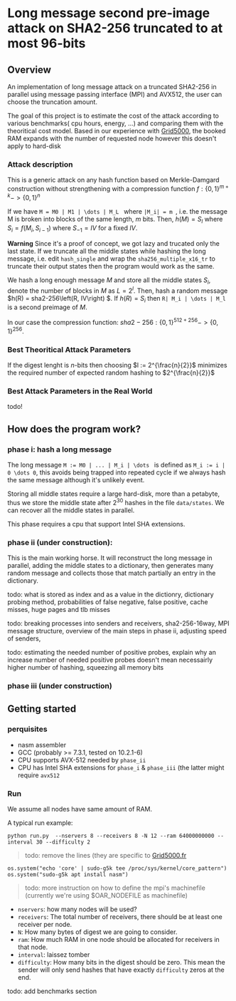 # Long message second pre-image attack on SHA2-256 truncated to at most 96-bits


## Overview

An implementation of long message attack on a truncated SHA2-256 in parallel using message passing interface (MPI) and AVX512, the user can choose the truncation amount.


The goal of this project is to estimate the cost of the attack according to various benchmarks( cpu hours, energy, ...) and comparing them with the theoritical cost model. Based in our experience with [Grid5000](https://grid5000.fr), the booked RAM expands with the number of requested node however this doesn't apply to hard-disk

### Attack description 

 
This is a generic attack on any hash function based on Merkle-Damgard construction without strengthening with a compression function $f:\{0, 1\}^{m+k} -> \{0, 1\}^n$

If we have `M = M0 | M1 | \dots | M_L ` where `|M_i| = m `, i.e. the message M is broken into blocks of the same length, $m$ bits. Then, $h(M) = S_l$ where $S_i = f(M_i, S_{i-1})$ where $S_{-1} = IV$  for a fixed $IV$.


**Warning** Since it's a proof of concept, we got lazy and trucated only the last state. If we truncate all the middle states while hashing the long message, i.e. edit `hash_single` and wrap the `sha256_multiple_x16_tr` to truncate their output states then the program would work as the same.


We hash a long enough message $M$ and store all the middle states $S_i$, denote the number of blocks in $M$ as $L = 2^{l}$. Then, hash a random message $h(R) = sha2-256\left(R, IV\right) $. If $h(R) = S_i$ then `R| M_i | \dots | M_l` is a second preimage of $M$.

In our case the compression function: $sha2-256: \{0, 1\}^{512 + 256} -> \{0, 1\}^{256}$.

### Best Theoritical Attack Parameters
If the digest lenght is $n$-bits then choosing $l := 2^{\frac{n}{2}}$ minimizes the required number of expected random hashing to $2^{\frac{n}{2}}$

### Best Attack Parameters in the Real World
todo!


## How does the program work?


### phase i: hash a long message
The long message `M := M0 | ... | M_i | \dots ` is defined as `M_i := i | 0 \dots 0`, this avoids being trapped into repeated cycle if we always hash the same message although it's unlikely event.

Storing all middle states require a large hard-disk, more than a petabyte, thus we store the middle state after $2^{30}$ hashes in the file `data/states`. We can recover all the middle states in parallel.

This phase requires a cpu that support Intel SHA extensions.


### phase ii (under construction): 
This is the main working horse. It will reconstruct the long message in parallel, adding the middle states to a dictionary, then generates many random message and collects those that match partially an entry in the dictionary.

todo: what is stored as index and as a value in the dictionry, dictionary probing method, probabilities of false negative, false positive, cache misses, huge pages and tlb misses

todo: breaking processes into senders and receivers, sha2-256-16way, MPI message structure, overview of the main steps in phase ii, adjusting speed of senders, 

todo: estimating the needed number of positive probes, explain why an increase number of needed positive probes doesn't mean necessairly higher number of hashing, squeezing all memory bits


### phase iii (under construction)


## Getting started

### perquisites

- nasm assembler
- GCC (probably >= 7.3.1, tested on 10.2.1-6)
- CPU supports AVX-512 needed by `phase_ii`
- CPU has Intel SHA extensions for `phase_i` & `phase_iii` (the latter might require `avx512`

### Run
We assume all nodes have same amount of RAM. 

A typical run example:

```
python run.py  --nservers 8 --receivers 8 -N 12 --ram 64000000000 --interval 30 --difficulty 2
```

> todo: remove the lines (they are specific to [Grid5000.fr](https://www.grid5000.fr/w/Grid5000:Home)
```
os.system("echo 'core' | sudo-g5k tee /proc/sys/kernel/core_pattern")
os.system("sudo-g5k apt install nasm")
```
> todo: more instruction on how to define the mpi's machinefile (currently we're using $OAR_NODEFILE as machinefile)

- `nservers`: how many nodes will be used?
- `receivers`: The total number of receivers, there should be at least one receiver per node. 
- `N`: How many bytes of digest we are going to consider.
- `ram`: How much RAM in one node should be allocated for receivers in that node.
- `interval`: laissez tomber
- `difficulty`: How many bits in the digest should be zero. This mean the sender will only send hashes that have exactly `difficulty` zeros at the end.



todo: add benchmarks section
